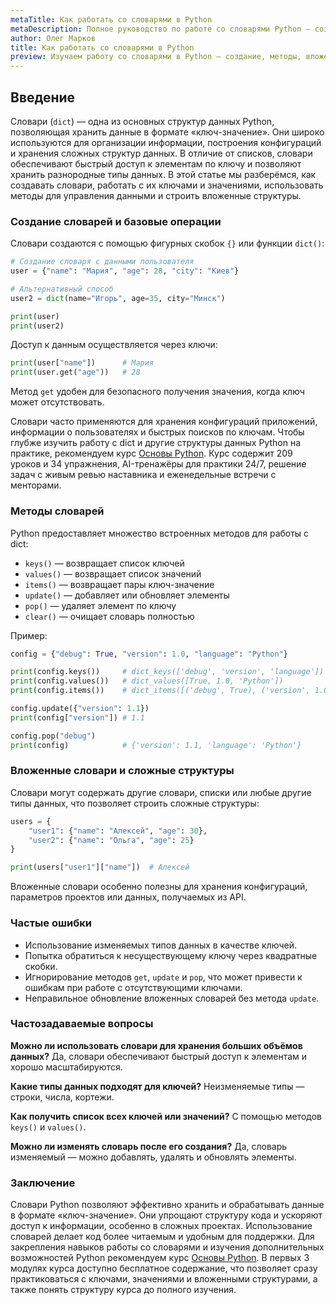 ```yaml
---
metaTitle: Как работать со словарями в Python
metaDescription: Полное руководство по работе со словарями Python — создание, изменение, методы, вложенные структуры и рекомендации по эффективному использованию.
author: Олег Марков
title: Как работать со словарями в Python
preview: Изучаем работу со словарями в Python — создание, методы, вложенные структуры и практическое применение.
---
```


## Введение

Словари (`dict`) — одна из основных структур данных Python, позволяющая хранить данные в формате «ключ-значение». Они широко используются для организации информации, построения конфигураций и хранения сложных структур данных. В отличие от списков, словари обеспечивают быстрый доступ к элементам по ключу и позволяют хранить разнородные типы данных.
В этой статье мы разберёмся, как создавать словари, работать с их ключами и значениями, использовать методы для управления данными и строить вложенные структуры.

### Создание словарей и базовые операции

Словари создаются с помощью фигурных скобок `{}` или функции `dict()`:

```python
# Создание словаря с данными пользователя
user = {"name": "Мария", "age": 28, "city": "Киев"}

# Альтернативный способ
user2 = dict(name="Игорь", age=35, city="Минск")

print(user)
print(user2)
```

Доступ к данным осуществляется через ключи:

```python
print(user["name"])      # Мария
print(user.get("age"))   # 28
```

Метод `get` удобен для безопасного получения значения, когда ключ может отсутствовать.

Словари часто применяются для хранения конфигураций приложений, информации о пользователях и быстрых поисков по ключам. Чтобы глубже изучить работу с dict и другие структуры данных Python на практике, рекомендуем курс [Основы Python](https://purpleschool.ru/course/python-basics?utm_source=knowledgebase&utm_medium=article&utm_campaign=Kak_rabotat_so_slovaryami_v_Python).
Курс содержит 209 уроков и 34 упражнения, AI-тренажёры для практики 24/7, решение задач с живым ревью наставника и еженедельные встречи с менторами.

### Методы словарей

Python предоставляет множество встроенных методов для работы с dict:

* `keys()` — возвращает список ключей
* `values()` — возвращает список значений
* `items()` — возвращает пары ключ-значение
* `update()` — добавляет или обновляет элементы
* `pop()` — удаляет элемент по ключу
* `clear()` — очищает словарь полностью

Пример:

```python
config = {"debug": True, "version": 1.0, "language": "Python"}

print(config.keys())     # dict_keys(['debug', 'version', 'language'])
print(config.values())   # dict_values([True, 1.0, 'Python'])
print(config.items())    # dict_items([('debug', True), ('version', 1.0), ('language', 'Python')])

config.update({"version": 1.1})
print(config["version"]) # 1.1

config.pop("debug")
print(config)            # {'version': 1.1, 'language': 'Python'}
```

### Вложенные словари и сложные структуры

Словари могут содержать другие словари, списки или любые другие типы данных, что позволяет строить сложные структуры:

```python
users = {
    "user1": {"name": "Алексей", "age": 30},
    "user2": {"name": "Ольга", "age": 25}
}

print(users["user1"]["name"])  # Алексей
```

Вложенные словари особенно полезны для хранения конфигураций, параметров проектов или данных, получаемых из API.

### Частые ошибки

* Использование изменяемых типов данных в качестве ключей.
* Попытка обратиться к несуществующему ключу через квадратные скобки.
* Игнорирование методов `get`, `update` и `pop`, что может привести к ошибкам при работе с отсутствующими ключами.
* Неправильное обновление вложенных словарей без метода `update`.

### Частозадаваемые вопросы

**Можно ли использовать словари для хранения больших объёмов данных?**
Да, словари обеспечивают быстрый доступ к элементам и хорошо масштабируются.

**Какие типы данных подходят для ключей?**
Неизменяемые типы — строки, числа, кортежи.

**Как получить список всех ключей или значений?**
С помощью методов `keys()` и `values()`.

**Можно ли изменять словарь после его создания?**
Да, словарь изменяемый — можно добавлять, удалять и обновлять элементы.

### Заключение

Словари Python позволяют эффективно хранить и обрабатывать данные в формате «ключ-значение». Они упрощают структуру кода и ускоряют доступ к информации, особенно в сложных проектах.
Использование словарей делает код более читаемым и удобным для поддержки. Для закрепления навыков работы со словарями и изучения дополнительных возможностей Python рекомендуем курс [Основы Python](https://purpleschool.ru/course/python-basics?utm_source=knowledgebase&utm_medium=article&utm_campaign=Kak_rabotat_so_slovaryami_v_Python).
В первых 3 модулях курса доступно бесплатное содержание, что позволяет сразу практиковаться с ключами, значениями и вложенными структурами, а также понять структуру курса до полного изучения.
